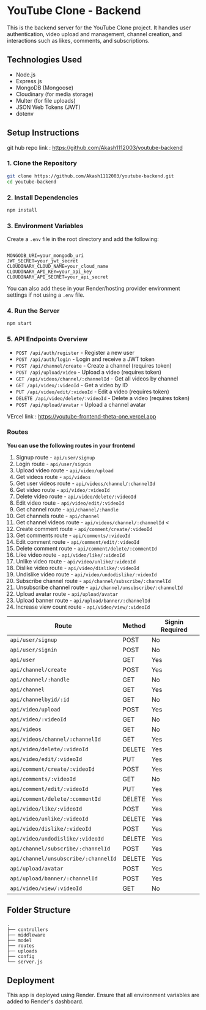 
# YouTube Clone - Backend

This is the backend server for the YouTube Clone project. It handles user authentication, video upload and management, channel creation, and interactions such as likes, comments, and subscriptions.

## Technologies Used

- Node.js
- Express.js
- MongoDB (Mongoose)
- Cloudinary (for media storage)
- Multer (for file uploads)
- JSON Web Tokens (JWT)
- dotenv

## Setup Instructions

git hub repo link : https://github.com/Akash1112003/youtube-backend

### 1. Clone the Repository



```bash
git clone https://github.com/Akash1112003/youtube-backend.git
cd youtube-backend
```

### 2. Install Dependencies

```bash
npm install
```

### 3. Environment Variables

Create a `.env` file in the root directory and add the following:

```

MONGODB_URI=your_mongodb_uri
JWT_SECRET=your_jwt_secret
CLOUDINARY_CLOUD_NAME=your_cloud_name
CLOUDINARY_API_KEY=your_api_key
CLOUDINARY_API_SECRET=your_api_secret
```

You can also add these in your Render/hosting provider environment settings if not using a `.env` file.

### 4. Run the Server

```bash
npm start
```

### 5. API Endpoints Overview

- `POST /api/auth/register` - Register a new user
- `POST /api/auth/login` - Login and receive a JWT token
- `POST /api/channel/create` - Create a channel (requires token)
- `POST /api/upload/video` - Upload a video (requires token)
- `GET /api/videos/channel/:channelId` - Get all videos by channel
- `GET /api/video/:videoId` - Get a video by ID
- `PUT /api/video/edit/:videoId` - Edit a video (requires token)
- `DELETE /api/video/delete/:videoId` - Delete a video (requires token)
- `POST /api/upload/avatar` - Upload a channel avatar


 VErcel link :    https://youtube-frontend-theta-one.vercel.app


 ### Routes

**You can use the following routes in your frontend**

1. Signup route - `api/user/signup`
2. Login route - `api/user/signin`  
3. Upload video route - `api/video/upload`
4. Get videos route - `api/videos`  
5. Get user videos route - `api/videos/channel/:channelId`  
6. Get video route - `api/video/:videoId`
7. Delete video route - `api/video/delete/:videoId`  
8. Edit video route - `api/video/edit/:videoId`
9. Get channel route - `api/channel/:handle` 
10. Get channels route - `api/channel`  
11. Get channel videos route - `api/videos/channel/:channelId`  <
12. Create comment route - `api/comment/create/:videoId`
13. Get comments route - `api/comments/:videoId`
14. Edit comment route - `api/comment/edit/:videoId`
15. Delete comment route - `api/comment/delete/:commentId`
16. Like video route - `api/video/like/:videoId`
17. Unlike video route - `api/video/unlike/:videoId`
18. Dislike video route - `api/video/dislike/:videoId`
19. Undislike video route - `api/video/undodislike/:videoId`
20. Subscribe channel route - `api/channel/subscribe/:channelId`
21. Unsubscribe channel route - `api/channel/unsubscribe/:channelId`
22. Upload avatar route - `api/upload/avatar`
23. Upload banner route - `api/upload/banner/:channelId`
24. Increase view count route - `api/video/view/:videoId` 

| Route | Method | Signin Required |
| --- | --- | --- |
| `api/user/signup` | POST | No |
| `api/user/signin` | POST | No |
| `api/user` | GET | Yes | 
| `api/channel/create` | POST | Yes |  
| `api/channel/:handle` | GET | No |
| `api/channel` | GET | Yes |  
| `api/channelbyid/:id` | GET | No | 
| `api/video/upload` | POST | Yes |
| `api/video/:videoId` | GET | No |
| `api/videos` | GET | No |
| `api/videos/channel/:channelId` | GET | Yes |
| `api/video/delete/:videoId` | DELETE | Yes |
| `api/video/edit/:videoId` | PUT | Yes |
| `api/comment/create/:videoId` | POST | Yes |
| `api/comments/:videoId` | GET | No |
| `api/comment/edit/:videoId` | PUT | Yes |
| `api/comment/delete/:commentId` | DELETE | Yes |
| `api/video/like/:videoId` | POST | Yes |
| `api/video/unlike/:videoId` | DELETE | Yes |
| `api/video/dislike/:videoId` | POST | Yes |
| `api/video/undodislike/:videoId` | DELETE | Yes |
| `api/channel/subscribe/:channelId` | POST | Yes |
| `api/channel/unsubscribe/:channelId` | DELETE | Yes |
| `api/upload/avatar` | POST | Yes |
| `api/upload/banner/:channelId` | POST | Yes |
| `api/video/view/:videoId` | GET | No |  



## Folder Structure

```
.
├── controllers
├── middleware
├── model
├── routes
├── uploads
├── config
└── server.js
```

## Deployment

This app is deployed using Render. Ensure that all environment variables are added to Render's dashboard.


